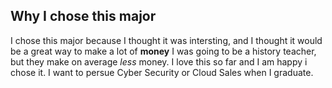 ## Why I chose this major
I chose this major because I thought it was intersting, and I thought it would be a great way to make a lot of **money**
I was going to be a history teacher, but they make on average *less* money. 
I love this so far and I am happy i chose it.
I want to persue Cyber Security or Cloud Sales when I graduate.
